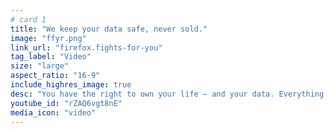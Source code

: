 ```yaml
---
# card 1
title: "We keep your data safe, never sold."
image: "ffyr.png"
link_url: "firefox.fights-for-you"
tag_label: "Video"
size: "large"
aspect_ratio: "16-9"
include_highres_image: true
desc: "You have the right to own your life — and your data. Everything we make and do fights for you."
youtube_id: "rZAQ6vgt8nE"
media_icon: "video"
---
```

